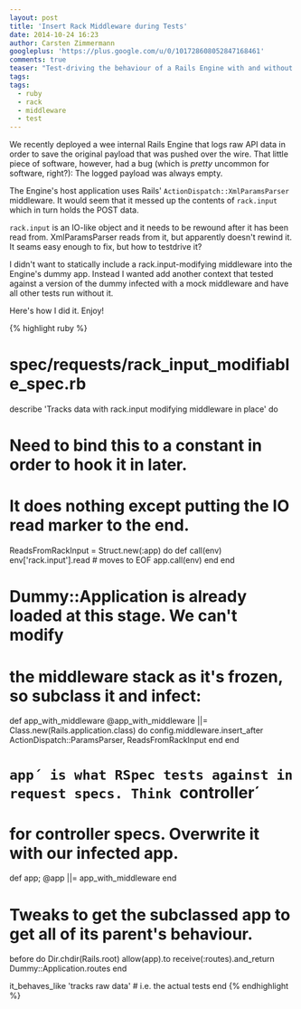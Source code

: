 ```yaml
---
layout: post
title: 'Insert Rack Middleware during Tests'
date: 2014-10-24 16:23
author: Carsten Zimmermann
googleplus: 'https://plus.google.com/u/0/101728608052847168461'
comments: true
teaser: "Test-driving the behaviour of a Rails Engine with and without the host app including a certain middleware is tricky. Two simple hacks in your rspec request spec make it happen."
tags:
tags:
  - ruby
  - rack
  - middleware
  - test
---
```


We recently deployed a wee internal Rails Engine that logs raw API data
in order to save the original payload that was pushed over the wire. That
little piece of software, however, had a bug (which is _pretty_ uncommon for
software, right?): The logged payload was always empty.

The Engine's host application uses Rails' `ActionDispatch::XmlParamsParser`
middleware. It would seem that it messed up the contents of `rack.input`
which in turn holds the POST data.

`rack.input` is an IO-like object and it needs to be rewound after
it has been read from. XmlParamsParser reads from it, but apparently doesn't
rewind it. It seams easy enough to fix, but how to testdrive it?

I didn't want to statically include a rack.input-modifying middleware into the
Engine's dummy app. Instead I wanted add another context that tested against a
version of the dummy infected with a mock middleware and have all other tests
run without it.

Here's how I did it. Enjoy!

{% highlight ruby %}
# spec/requests/rack_input_modifiable_spec.rb
describe 'Tracks data with rack.input modifying middleware in place' do

  # Need to bind this to a constant in order to hook it in later.
  # It does nothing except putting the IO read marker to the end.
  ReadsFromRackInput = Struct.new(:app) do
    def call(env)
      env['rack.input'].read # moves to EOF
      app.call(env)
    end
  end

  # Dummy::Application is already loaded at this stage. We can't modify
  # the middleware stack as it's frozen, so subclass it and infect:
  def app_with_middleware
    @app_with_middleware ||= Class.new(Rails.application.class) do
      config.middleware.insert_after \
        ActionDispatch::ParamsParser, ReadsFromRackInput
    end
  end

  # `app´ is what RSpec tests against in request specs. Think `controller´
  # for controller specs. Overwrite it with our infected app.
  def app; @app ||= app_with_middleware end

  # Tweaks to get the subclassed app to get all of its parent's behaviour.
  before do
    Dir.chdir(Rails.root)
    allow(app).to receive(:routes).and_return Dummy::Application.routes
  end

  it_behaves_like 'tracks raw data' # i.e. the actual tests
end
{% endhighlight %}
